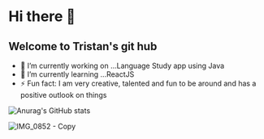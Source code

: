 # Hi there 👋
## Welcome to Tristan's git hub
- 🔭 I’m currently working on ...Language Study app using Java
- 🌱 I’m currently learning ...ReactJS
- ⚡ Fun fact: I am very creative, talented and fun to be around and has a positive outlook on things

![Anurag's GitHub stats](https://github-readme-stats.vercel.app/api?username=Tristan-Thompson876&show_icons=true&theme=radical)
<!--
**Tristan-Thompson876/Tristan-Thompson876** is a ✨ _special_ ✨ repository because its `README.md` (this file) appears on your GitHub profile.
![Anurag's GitHub stats](https://github-readme-stats.vercel.app/api?username=Tristan-Thompson876&show_icons=true&theme=radical)
Here are some ideas to get you started:

- 🔭 I’m currently working on ...
- 🌱 I’m currently learning ...
- 👯 I’m looking to collaborate on ...
- 🤔 I’m looking for help with ...
- 💬 Ask me about ...
- 📫 How to reach me: ...
- 😄 Pronouns: ...
- ⚡ Fun fact: ...
-->
![IMG_0852 - Copy](https://user-images.githubusercontent.com/125337721/234168285-2331e651-9abb-4c06-b1c6-721713661e54.jpg)
